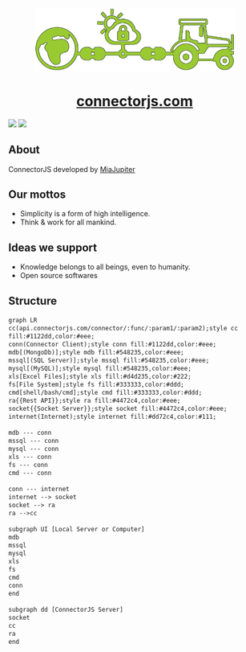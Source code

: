 <p align="center">
<a href="https://connectorjs.com" _target="blank">
  <img src="../images/connectjs-logo.png"  width="400" alt="connectorjs.com" >
  <h1 align="center">connectorjs.com</h1>
</a>
  
</p>


[![](https://img.shields.io/badge/%F0%9F%8C%90%20Powered_by-miajupiter.com-blueviolet?style=flat&labelColor=%23323232)](https://miajupiter.com) [![](https://img.shields.io/github/followers/miajupiter?label=MiaJupiter&logo=github)](https://github.com/miajupiter)


## About

ConnectorJS developed by [MiaJupiter](https://miajupiter.com)


## Our mottos

- Simplicity is a form of high intelligence.
- Think & work for all mankind.


## Ideas we support

- Knowledge belongs to all beings, even to humanity.
- Open source softwares

## Structure

```mermaid
graph LR
cc(api.connectorjs.com/connector/:func/:param1/:param2);style cc fill:#1122dd,color:#eee;
conn(Connector Client);style conn fill:#1122dd,color:#eee;
mdb[(MongoDb)];style mdb fill:#548235,color:#eee;
mssql[(SQL Server)];style mssql fill:#548235,color:#eee;
mysql[(MySQL)];style mysql fill:#548235,color:#eee;
xls[Excel Files];style xls fill:#d4d235,color:#222;
fs[File System];style fs fill:#333333,color:#ddd;
cmd[shell/bash/cmd];style cmd fill:#333333,color:#ddd;
ra{{Rest API}};style ra fill:#4472c4,color:#eee;
socket{{Socket Server}};style socket fill:#4472c4,color:#eee;
internet(Internet);style internet fill:#dd72c4,color:#111;

mdb --- conn
mssql --- conn
mysql --- conn
xls --- conn
fs --- conn
cmd --- conn

conn --- internet
internet --> socket
socket --> ra
ra -->cc

subgraph UI [Local Server or Computer]
mdb
mssql
mysql
xls
fs
cmd
conn
end

subgraph dd [ConnectorJS Server]
socket
cc
ra
end

```
